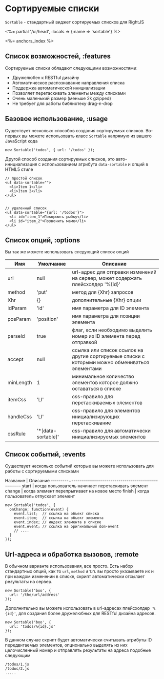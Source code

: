 # Сортируемые списки

`Sortable` - стандартный виджет сортируемых списков для RightJS

<%= partial '/ui/head', :locals => {:name => 'sortable'} %>


<%= anchors_index %>


## Список возможностей, :features

Сортируемые списки обладают следующими возможностями:

* Дружелюбен к RESTful дизайну
* Автоматическое распознавание направления списка
* Поддержка автоматической инициализации
* Позволяет перетаскивать элементы между списками
* Очень маленький размер (меньше 2k gzipped)
* Не требует для работы библиотеку drag-n-drop


## Базовое использование, :usage

Существует несколько способов создания сортируемых списков. Во-первых вы можете
использовать класс `Sortable` напрямую из вашего JavaScript кода

    new Sortable('todos', { url: '/todos' });

Другой способ создания сортируемых списков, это авто-инициализация с использованием
атрибута `data-sortable` и опций в HTML5 стиле

    // простой список
    <ul data-sortable="">
      <li>Item 1</li>
      <li>Item 2</li>
    </ul>


    // удаленный список
    <ul data-sortable="{url: '/todos'}">
      <li id="item_1">Покормить рыбку</li>
      <li id="item_2">Позвонить маме</li>
    </ul>


## Список опций, :options

Вы так же можете использовать следующий список опций

Имя       | Умолчание  | Описание
----------|------------|---------------------------------------------------------------------
url       | null       | url-адрес для отправки изменений на сервер, может содержать плейсхолдер '%{id}'
method    | 'put'      | метод для {Xhr} запросов
Xhr       | {}         | дополнительные {Xhr} опции
idParam   | 'id'       | имя параметра для ID элемента
posParam  | 'position' | имя параметра для позиции элемента
parseId   | true       | флаг, если необходимо выделить номер из ID элемента перед отправкой
accept    | null       | ссылка или список ссылок на другие сортируемые списки с которыми можно обмениваться элементами
minLength | 1          | минимальное количество элементов которое должно оставаться в списке
itemCss   | 'LI'       | css-правило для перетаскиваемых элементов
handleCss | 'LI'       | css-правило для элементов инициализирующих перетаскивание
cssRule   | '\*\[data-sortable\]' | css-правило для автоматически инициализируемых элементов


## Список событий, :events

Существует несколько событий которые вы можете использовать для работы с сортируемыми списками

Название | Описание
---------+----------------------------------------------------
start    | когда пользователь начинает перетаскивать элемент
change   | когда элемент перепрыгивает на новое место
finish   | когда пользователь отпускает элемент


    new Sortable('todos', {
      onChange: function(event) {
        event.list;  // ссылка на объект списка
        event.item;  // ссылка на объект элемента
        event.index; // индекс элемента в списке
        event.event; // ссылка на оригинальный dom-event
        // ....
      }
    });


## Url-адреса и обработка вызовов, :remote

В обычном варианте использования, все просто. Есть набор стандартных опций, как то `url`, `method`
и т.п. вы просто указываете их и при каждом изменении в списке, скрипт автоматически отсылает
результаты на сервер.

    new Sortable('boo', {
      url: '/the/url/address'
    });

Дополнительно вы можете использовать в url-адресах плейсхолдер `'%{id}'`, для создания более
дружелюбных для RESTful дизайна адресов.

    new Sortable('boo', {
      url: 'todos/%{id}.js'
    });

В данном случае скрипт будет автоматически считывать атрибуты ID передвигаемых элементов,
опционально выделять из них целочисленный номер и отправлять результаты на адреса подобные
следующим

    /todos/1.js
    /todos/2.js
    .....
